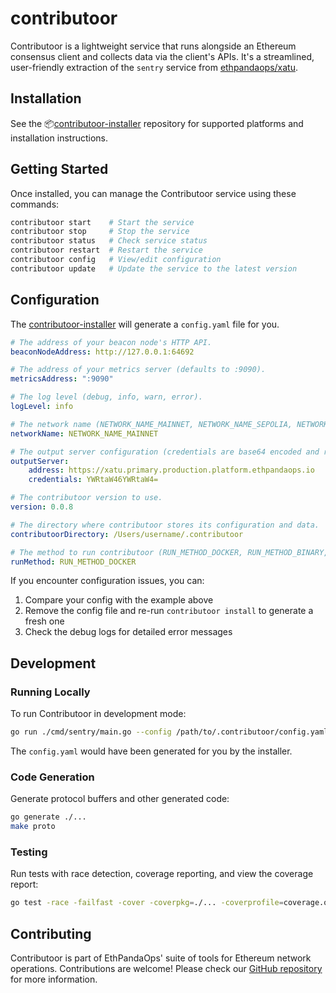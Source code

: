 # contributoor

Contributoor is a lightweight service that runs alongside an Ethereum consensus client and collects data via the client's APIs. It's a streamlined, user-friendly extraction of the `sentry` service from [ethpandaops/xatu](https://github.com/ethpandaops/xatu).

## Installation

See the 📦[contributoor-installer](https://github.com/ethpandaops/contributoor-installer) repository for supported platforms and installation instructions.

## Getting Started

Once installed, you can manage the Contributoor service using these commands:

```bash
contributoor start    # Start the service
contributoor stop     # Stop the service
contributoor status   # Check service status
contributoor restart  # Restart the service
contributoor config   # View/edit configuration
contributoor update   # Update the service to the latest version
```

## Configuration

The [contributoor-installer](https://github.com/ethpandaops/contributoor-installer) will generate a `config.yaml` file for you.

```yaml
# The address of your beacon node's HTTP API.
beaconNodeAddress: http://127.0.0.1:64692

# The address of your metrics server (defaults to :9090).
metricsAddress: ":9090"

# The log level (debug, info, warn, error).
logLevel: info

# The network name (NETWORK_NAME_MAINNET, NETWORK_NAME_SEPOLIA, NETWORK_NAME_HOLESKY).
networkName: NETWORK_NAME_MAINNET

# The output server configuration (credentials are base64 encoded and required if a pandaops server is used).
outputServer:
    address: https://xatu.primary.production.platform.ethpandaops.io
    credentials: YWRtaW46YWRtaW4=

# The contributoor version to use.
version: 0.0.8

# The directory where contributoor stores its configuration and data.
contributoorDirectory: /Users/username/.contributoor

# The method to run contributoor (RUN_METHOD_DOCKER, RUN_METHOD_BINARY, RUN_METHOD_SYSTEMD).
runMethod: RUN_METHOD_DOCKER
```

If you encounter configuration issues, you can:

1. Compare your config with the example above
2. Remove the config file and re-run `contributoor install` to generate a fresh one
3. Check the debug logs for detailed error messages

## Development

### Running Locally

To run Contributoor in development mode:

```bash
go run ./cmd/sentry/main.go --config /path/to/.contributoor/config.yaml --debug true
```

The `config.yaml` would have been generated for you by the installer.

### Code Generation

Generate protocol buffers and other generated code:

```bash
go generate ./...
make proto
```

### Testing

Run tests with race detection, coverage reporting, and view the coverage report:

```bash
go test -race -failfast -cover -coverpkg=./... -coverprofile=coverage.out ./... && go tool cover -html=coverage.out
```

## Contributing

Contributoor is part of EthPandaOps' suite of tools for Ethereum network operations. Contributions are welcome! Please check our [GitHub repository](https://github.com/ethpandaops) for more information.
